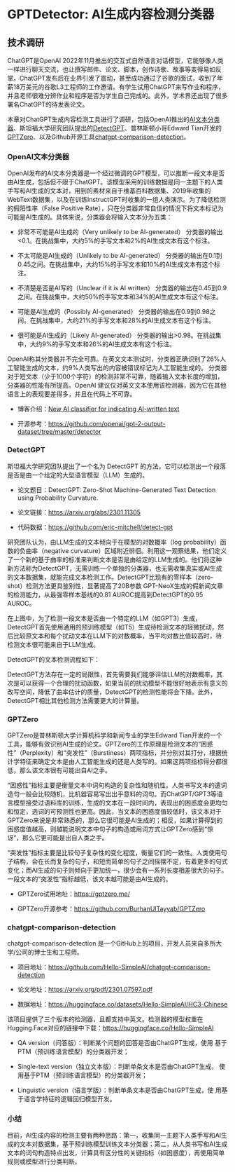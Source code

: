 # GPTDetector: AI生成内容检测分类器

## 技术调研

ChatGPT是OpenAI 2022年11月推出的交互式自然语言对话模型，它能够像人类一样进行聊天交流，也让撰写邮件、论文、脚本，创作诗歌、故事等变得易如反掌。ChatGPT发布后在业界引发了震动，甚至成功通过了谷歌的面试，收到了年薪18万美元的谷歌L3工程师的工作邀请。有学生试用ChatGPT来写作业和程序，并且老师很难分辨作业和程序是否为学生自己完成的。此外，学术界还出现了很多署名ChatGPT的待发表论文。

本章对ChatGPT生成内容检测工具进行了调研，包括OpenAI推出的[AI文本分类器](https://openai.com/blog/new-ai-classifier-for-indicating-ai-written-text)、斯坦福大学研究团队提出的[DetectGPT](https://github.com/eric-mitchell/detect-gpt)、普林斯顿小哥Edward Tian开发的[GPTZero](https://gptzero.me/)、以及Github开源工具[chatgpt-comparison-detection](https://github.com/Hello-SimpleAI/chatgpt-comparison-detection)。

### OpenAI文本分类器

OpenAI发布的AI文本分类器是一个经过微调的GPT模型，可以推断一段文本是否由AI生成，包括但不限于ChatGPT。该模型采用的训练数据是同一主题下的人类手写和AI生成的文本对，用到的素材来自于维基百科数据集、2019年收集的WebText数据集，以及在训练InstructGPT时收集的一组人类演示。为了降低检测的假阳性率（False Positive Rate），只在分类器非常自信的情况下将文本标记为可能是AI生成的。具体来说，分类器会将输入文本分为五类：

- 非常不可能是AI生成的（Very unlikely to be AI-generated）
  分类器的输出<0.1。在挑战集中，大约5%的手写文本和2%的AI生成文本有这个标注。
  
- 不太可能是AI生成的（Unlikely to be AI-generated）
  分类器的输出在0.1到0.45之间。在挑战集中，大约15%的手写文本和10%的AI生成文本有这个标注。
  
- 不清楚是否是AI写的（Unclear if it is AI written）
  分类器的输出在0.45到0.9之间。在挑战集中，大约50%的手写文本和34%的AI生成文本有这个标注。
  
- 可能是AI生成的（Possibly AI-generated）
  分类器的输出在0.9到0.98之间。在挑战集中，大约21%的手写文本和28%的AI生成文本有这个标注。
  
- 很可能是AI生成的（Likely AI-generated）
  分类器的输出>0.98。在挑战集中，大约9%的手写文本和26%的AI生成文本有这个标注。
  

OpenAI称其分类器并不完全可靠。在英文文本测试时，分类器正确识别了26%人工智能生成的文本，约9%人类写出的内容被错误标记为人工智能生成的。
分类器对于短文本（少于1000个字符）的检测非常不可靠，随着输入文本长度的增加，分类器的性能有所提高。OpenAI 建议仅对英文文本使用该检测器，因为它在其他语言上的表现要差得多，并且在代码上不可靠。

- 博客介绍：[New AI classifier for indicating AI-written text](https://openai.com/blog/new-ai-classifier-for-indicating-ai-written-text)
  
- 开源参考：https://github.com/openai/gpt-2-output-dataset/tree/master/detector
  

### DetectGPT

斯坦福大学研究团队提出了一个名为 DetectGPT 的方法，它可以检测出一个段落是否是由一个给定的大型语言模型（LLM）生成的。

- 论文题目：DetectGPT: Zero-Shot Machine-Generated Text Detection using Probability Curvature.
  
- 论文链接：https://arxiv.org/abs/2301.11305
  
- 代码数据：https://github.com/eric-mitchell/detect-gpt
  

研究团队认为，由LLM生成的文本倾向于在模型的对数概率（log probability）函数的负曲率（negative curvature）区域附近徘徊。利用这一观察结果，他们定义了一个新的基于曲率的标准来判断文本是否是由给定的LLM生成的。他们将这种新方法称为DetectGPT，无需训练一个单独的分类器，也无需收集真实或AI生成的文本数据集，就能完成文本检测工作。DetectGPT比现有的零样本（zero-shot）检测方法更具鉴别性，显著提高了20B参数 GPT-NeoX生成的假新闻文章的检测能力，从最强零样本基线的0.81 AUROC提高到DetectGPT的0.95 AUROC。

在上图中，为了检测一段文本是否由一个特定的LLM（如GPT3）生成，DetectGPT首先使用通用的预训练模型（如T5）生成待检测文本的轻微扰动，然后比较原文本和每个扰动文本在LLM下的对数概率，当平均对数比值较高时，待检测文本很可能来自于LLM生成。

DetectGPT的文本检测流程如下：

DetectGPT方法存在一定的局限性，首先需要我们能够评估LLM的对数概率，其次是可以获得一个合理的扰动函数，如果当前的扰动模型不能很好地表示有意义的改写空间，降低了曲率估计的质量，DetectGPT的检测性能将会下降。此外，DetectGPT相比其他检测方法需要更大的计算量。

### GPTZero

GPTZero是普林斯顿大学计算机科学和新闻专业的学生Edward Tian开发的一个工具，能够有效识别AI生成的论文。GPTZero的工作原理是检测文本的“困惑性”（Perplexity）和“突发性”（Burstiness）两项指标，并分别对其打分，根据统计学特征来确定文本是由人工智能生成的还是人类写的。如果这两项指标得分都很低，那么该文本很有可能出自AI之手。

“困惑性”指标主要是衡量文本中词句构造的复杂性和随机性。人类书写文本的遣词造句一般会比较随机，比机器容易写出出乎意料的词句。而ChatGPT/GPT3等语言模型接受过语料库的训练，生成的文本在一段时间内，表现出的困惑度会更均匀和恒定，选词的可预测性也更高。因此，当文本的困惑度值较低时，该文本对于GPTZero来说是非常熟悉的，那么它很可能是AI生成的；相反，如果计算得到的困惑度值越高，则越能说明文本中句子的构造或用词方式让GPTZero感到“惊讶”，那么它更可能是出自人类之手。

“突发性”指标主要是比较句子复杂性的变化程度，衡量它们的一致性。人类使用句子结构，会在长而复杂的句子，和短而简单的句子之间摇摆不定，有着更多的句式变化；而AI生成的句子则倾向于更加统一，很少会有一系列长度相差很大的句子。一段文本的“突发性”指标越低，该文本越可能是由AI生成的。

- GPTZero试用地址：https://gptzero.me/
  
- GPTZero开源参考：https://github.com/BurhanUlTayyab/GPTZero
  

### chatgpt-comparison-detection

chatgpt-comparison-detection 是一个GitHub上的项目，开发人员来自多所大学/公司的博士生和工程师。

- 项目地址：https://github.com/Hello-SimpleAI/chatgpt-comparison-detection
  
- 论文地址：https://arxiv.org/pdf/2301.07597.pdf
  
- 数据地址：https://huggingface.co/datasets/Hello-SimpleAI/HC3-Chinese
  

该项目提供了三个版本的检测器，且都支持中英文。检测器的模型权重在Hugging Face对应的链接中下载：https://huggingface.co/Hello-SimpleAI

- QA version（问答版）：判断某个问题的回答是否由ChatGPT生成，使用 基于PTM（预训练语言模型）的分类器开发；
  
- Single-text version（独立文本版）：判断单条文本是否由ChatGPT生成， 使用基于PTM（预训练语言模型）的分类器开发；
  
- Linguistic version（语言学版）：判断单条文本是否由ChatGPT生成，使 用基于语言学特征的逻辑回归模型开发。
  

### 小结

目前，AI生成内容的检测主要有两种思路：第一，收集同一主题下人类手写和AI生成的文本对数据集，基于预训练模型训练文本分类器；第二，从人类书写和AI生成文本的词句构造特点出发，计算具有区分性的关键指标（如困惑度），再使用简单规则或模型进行分类判断。
